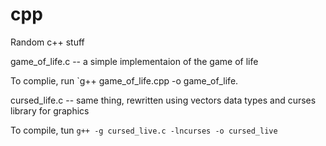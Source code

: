 # cpp
Random c++ stuff

game_of_life.c -- a simple implementaion of the game of life

To complie, run `g++ game_of_life.cpp -o game_of_life.

cursed_life.c -- same thing, rewritten using vectors data types and curses library for graphics

To compile, tun `g++ -g cursed_live.c -lncurses -o cursed_live`
